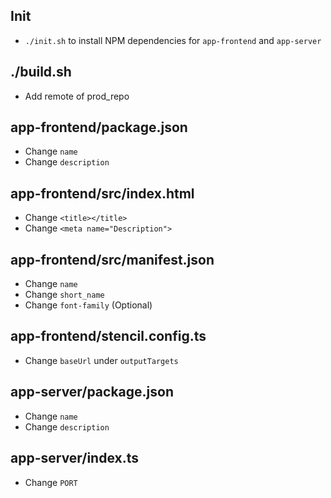 ## Init

- `./init.sh` to install NPM dependencies for `app-frontend` and `app-server`

## ./build.sh

- Add remote of prod_repo

## app-frontend/package.json

- Change `name`
- Change `description`

## app-frontend/src/index.html

- Change `<title></title>`
- Change `<meta name="Description">`

## app-frontend/src/manifest.json

- Change `name`
- Change `short_name`
- Change `font-family` (Optional)

## app-frontend/stencil.config.ts

- Change `baseUrl` under `outputTargets`

## app-server/package.json

- Change `name`
- Change `description`

## app-server/index.ts

- Change `PORT`
